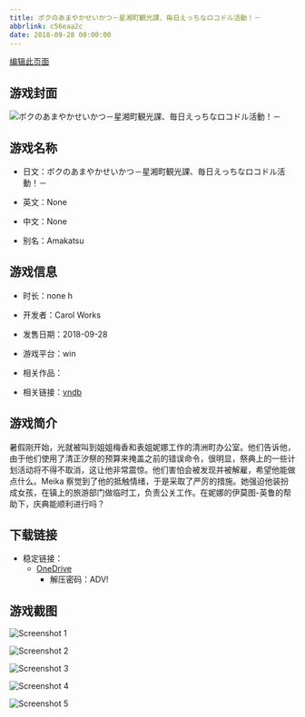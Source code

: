 ```yaml
---
title: ボクのあまやかせいかつ－星湘町観光課、毎日えっちなロコドル活動！－
abbrlink: c56eaa2c
date: 2018-09-28 00:00:00
---
```

[编辑此页面](https://github.com/ACG-3/ADV3-source/blob/main/source/_posts/games/%E3%83%9C%E3%82%AF%E3%81%AE%E3%81%82%E3%81%BE%E3%82%84%E3%81%8B%E3%81%9B%E3%81%84%E3%81%8B%E3%81%A4%EF%BC%8D%E6%98%9F%E6%B9%98%E7%94%BA%E8%A6%B3%E5%85%89%E8%AA%B2%E3%80%81%E6%AF%8E%E6%97%A5%E3%81%88%E3%81%A3%E3%81%A1%E3%81%AA%E3%83%AD%E3%82%B3%E3%83%89%E3%83%AB%E6%B4%BB%E5%8B%95%EF%BC%81%EF%BC%8D.md)

## 游戏封面

![ボクのあまやかせいかつ－星湘町観光課、毎日えっちなロコドル活動！－](https://pan.timero.xyz/d/onedrive/img_lib_001/%E3%83%9C%E3%82%AF%E3%81%AE%E3%81%82%E3%81%BE%E3%82%84%E3%81%8B%E3%81%9B%E3%81%84%E3%81%8B%E3%81%A4%EF%BC%8D%E6%98%9F%E6%B9%98%E7%94%BA%E8%A6%B3%E5%85%89%E8%AA%B2%E3%80%81%E6%AF%8E%E6%97%A5%E3%81%88%E3%81%A3%E3%81%A1%E3%81%AA%E3%83%AD%E3%82%B3%E3%83%89%E3%83%AB%E6%B4%BB%E5%8B%95%EF%BC%81%EF%BC%8D_cover.avif)


## 游戏名称

- 日文：ボクのあまやかせいかつ－星湘町観光課、毎日えっちなロコドル活動！－
- 英文：None
- 中文：None

- 别名：Amakatsu


## 游戏信息

- 时长：none h
- 开发者：Carol Works
- 发售日期：2018-09-28
- 游戏平台：win
- 相关作品：

- 相关链接：[vndb](https://vndb.org/v23048)


## 游戏简介

暑假刚开始，光就被叫到姐姐梅香和表姐妮娜工作的清洲町办公室。他们告诉他，由于他们使用了清正汐祭的预算来掩盖之前的错误命令，很明显，祭典上的一些计划活动将不得不取消，这让他非常震惊。他们害怕会被发现并被解雇，希望他能做点什么。Meika 察觉到了他的抵触情绪，于是采取了严厉的措施。她强迫他装扮成女孩，在镇上的旅游部门做临时工，负责公关工作。在妮娜的伊莫图-英鲁的帮助下，庆典能顺利进行吗？




## 下载链接

- 稳定链接：
    - [OneDrive](https://pan.timero.xyz/onedrive/adv_lib_001/%E3%83%9C%E3%82%AF%E3%81%AE%E3%81%82%E3%81%BE%E3%82%84%E3%81%8B%E3%81%9B%E3%81%84%E3%81%8B%E3%81%A4%EF%BC%8D%E6%98%9F%E6%B9%98%E7%94%BA%E8%A6%B3%E5%85%89%E8%AA%B2%E3%80%81%E6%AF%8E%E6%97%A5%E3%81%88%E3%81%A3%E3%81%A1%E3%81%AA%E3%83%AD%E3%82%B3%E3%83%89%E3%83%AB%E6%B4%BB%E5%8B%95%EF%BC%81%EF%BC%8D)
        - 解压密码：ADV!



## 游戏截图


![Screenshot 1](https://pan.timero.xyz/d/onedrive/img_lib_001/%E3%83%9C%E3%82%AF%E3%81%AE%E3%81%82%E3%81%BE%E3%82%84%E3%81%8B%E3%81%9B%E3%81%84%E3%81%8B%E3%81%A4%EF%BC%8D%E6%98%9F%E6%B9%98%E7%94%BA%E8%A6%B3%E5%85%89%E8%AA%B2%E3%80%81%E6%AF%8E%E6%97%A5%E3%81%88%E3%81%A3%E3%81%A1%E3%81%AA%E3%83%AD%E3%82%B3%E3%83%89%E3%83%AB%E6%B4%BB%E5%8B%95%EF%BC%81%EF%BC%8D_Screenshot_1.avif)

![Screenshot 2](https://pan.timero.xyz/d/onedrive/img_lib_001/%E3%83%9C%E3%82%AF%E3%81%AE%E3%81%82%E3%81%BE%E3%82%84%E3%81%8B%E3%81%9B%E3%81%84%E3%81%8B%E3%81%A4%EF%BC%8D%E6%98%9F%E6%B9%98%E7%94%BA%E8%A6%B3%E5%85%89%E8%AA%B2%E3%80%81%E6%AF%8E%E6%97%A5%E3%81%88%E3%81%A3%E3%81%A1%E3%81%AA%E3%83%AD%E3%82%B3%E3%83%89%E3%83%AB%E6%B4%BB%E5%8B%95%EF%BC%81%EF%BC%8D_Screenshot_2.avif)

![Screenshot 3](https://pan.timero.xyz/d/onedrive/img_lib_001/%E3%83%9C%E3%82%AF%E3%81%AE%E3%81%82%E3%81%BE%E3%82%84%E3%81%8B%E3%81%9B%E3%81%84%E3%81%8B%E3%81%A4%EF%BC%8D%E6%98%9F%E6%B9%98%E7%94%BA%E8%A6%B3%E5%85%89%E8%AA%B2%E3%80%81%E6%AF%8E%E6%97%A5%E3%81%88%E3%81%A3%E3%81%A1%E3%81%AA%E3%83%AD%E3%82%B3%E3%83%89%E3%83%AB%E6%B4%BB%E5%8B%95%EF%BC%81%EF%BC%8D_Screenshot_3.avif)

![Screenshot 4](https://pan.timero.xyz/d/onedrive/img_lib_001/%E3%83%9C%E3%82%AF%E3%81%AE%E3%81%82%E3%81%BE%E3%82%84%E3%81%8B%E3%81%9B%E3%81%84%E3%81%8B%E3%81%A4%EF%BC%8D%E6%98%9F%E6%B9%98%E7%94%BA%E8%A6%B3%E5%85%89%E8%AA%B2%E3%80%81%E6%AF%8E%E6%97%A5%E3%81%88%E3%81%A3%E3%81%A1%E3%81%AA%E3%83%AD%E3%82%B3%E3%83%89%E3%83%AB%E6%B4%BB%E5%8B%95%EF%BC%81%EF%BC%8D_Screenshot_4.avif)

![Screenshot 5](https://pan.timero.xyz/d/onedrive/img_lib_001/%E3%83%9C%E3%82%AF%E3%81%AE%E3%81%82%E3%81%BE%E3%82%84%E3%81%8B%E3%81%9B%E3%81%84%E3%81%8B%E3%81%A4%EF%BC%8D%E6%98%9F%E6%B9%98%E7%94%BA%E8%A6%B3%E5%85%89%E8%AA%B2%E3%80%81%E6%AF%8E%E6%97%A5%E3%81%88%E3%81%A3%E3%81%A1%E3%81%AA%E3%83%AD%E3%82%B3%E3%83%89%E3%83%AB%E6%B4%BB%E5%8B%95%EF%BC%81%EF%BC%8D_Screenshot_5.avif)

